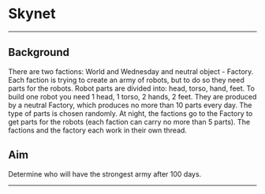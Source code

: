 # Skynet

---
## Background

There are two factions: World and Wednesday and neutral object - Factory.
Each faction is trying to create an army of robots, but to do so they need parts for the robots.
Robot parts are divided into: head, torso, hand, feet.
To build one robot you need 1 head, 1 torso, 2 hands, 2 feet.
They are produced by a neutral Factory, which produces no more than 10 parts every day.
The type of parts is chosen randomly.
At night, the factions go to the Factory to get parts for the robots (each faction can carry no more than 5 parts).
The factions and the factory each work in their own thread.

## Aim
Determine who will have the strongest army after 100 days.

---

